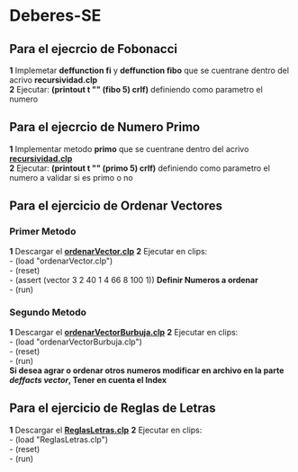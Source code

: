 # Deberes-SE

## Para el ejecrcio de Fobonacci 
**1** Implemetar **deffunction fi** y **deffunction fibo** que se cuentrane dentro del acrivo **recursividad.clp**     
**2** Ejecutar: **(printout t "" (fibo 5) crlf)** definiendo como parametro el numero    

## Para el ejecrcio de Numero Primo
**1** Implementar metodo **primo** que se cuentrane dentro del acrivo [**recursividad.clp**](https://github.com/RicardoVinicioJara/Deberes-SE/blob/master/recursividad.clp)      
**2** Ejecutar: **(printout t "" (primo 5) crlf)** definiendo como parametro el numero a validar si es primo o no  

## Para el ejercicio de Ordenar Vectores
### Primer Metodo
**1** Descargar el [**ordenarVector.clp**](https://github.com/RicardoVinicioJara/Deberes-SE/blob/master/ordenarVector.clp)
**2** Ejecutar en clips:        
      - (load "ordenarVector.clp")      
      - (reset)         
      - (assert (vector 3 2 40 1 4 66 8 100 1))   **Definir Numeros a ordenar**     
      - (run)     
### Segundo Metodo
**1** Descargar el [**ordenarVectorBurbuja.clp**](https://github.com/RicardoVinicioJara/Deberes-SE/blob/master/ordenarVectorBurbuja.clp)
**2** Ejecutar en clips:        
      - (load "ordenarVectorBurbuja.clp")      
      - (reset)         
      - (run)     
      **Si desea agrar o ordenar otros numeros modificar en archivo en la parte *deffacts vector*, Tener en cuenta el Index**
      
## Para el ejercicio de Reglas de Letras
**1** Descargar el [**ReglasLetras.clp**](https://github.com/RicardoVinicioJara/Deberes-SE/blob/master/ReglasLetras.clp)
**2** Ejecutar en clips:        
      - (load "ReglasLetras.clp")      
      - (reset)         
      - (run)  
      
